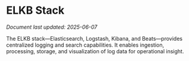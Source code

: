 # ELKB Stack

_Document last updated: 2025-06-07_

The ELKB stack—Elasticsearch, Logstash, Kibana, and Beats—provides centralized logging and search capabilities. It enables ingestion, processing, storage, and visualization of log data for operational insight.
